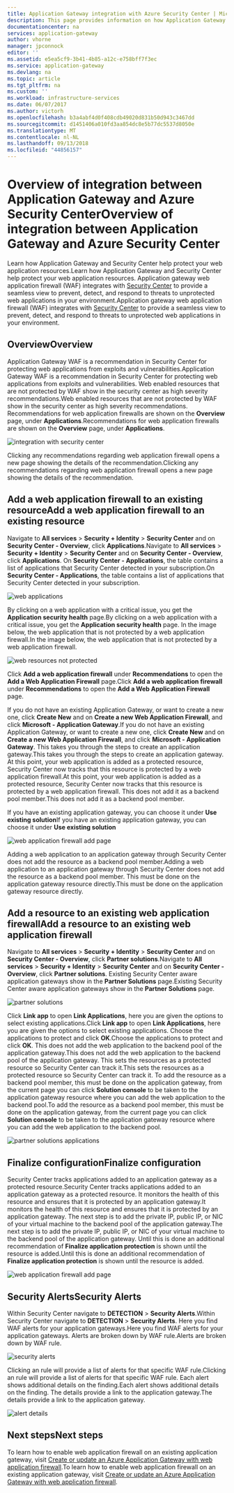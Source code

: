 ```yaml
---
title: Application Gateway integration with Azure Security Center | Microsoft Docs
description: This page provides information on how Application Gateway is integrated into Azure Security Center.
documentationcenter: na
services: application-gateway
author: vhorne
manager: jpconnock
editor: ''
ms.assetid: e5ea5cf9-3b41-4b85-a12c-e758bff7f3ec
ms.service: application-gateway
ms.devlang: na
ms.topic: article
ms.tgt_pltfrm: na
ms.custom: ''
ms.workload: infrastructure-services
ms.date: 06/07/2017
ms.author: victorh
ms.openlocfilehash: b3a4abf4d0f408cdb49020d831b50d943c3467dd
ms.sourcegitcommit: d1451406a010fd3aa854dc8e5b77dc5537d8050e
ms.translationtype: MT
ms.contentlocale: nl-NL
ms.lasthandoff: 09/13/2018
ms.locfileid: "44856157"
---
```

# <a name="overview-of-integration-between-application-gateway-and-azure-security-center"></a><span data-ttu-id="93ea9-103">Overview of integration between Application Gateway and Azure Security Center</span><span class="sxs-lookup"><span data-stu-id="93ea9-103">Overview of integration between Application Gateway and Azure Security Center</span></span>

<span data-ttu-id="93ea9-104">Learn how Application Gateway and Security Center help protect your web application resources.</span><span class="sxs-lookup"><span data-stu-id="93ea9-104">Learn how Application Gateway and Security Center help protect your web application resources.</span></span> <span data-ttu-id="93ea9-105">Application gateway web application firewall (WAF) integrates with [Security Center](../security-center/security-center-intro.md) to provide a seamless view to prevent, detect, and respond to threats to unprotected web applications in your environment.</span><span class="sxs-lookup"><span data-stu-id="93ea9-105">Application gateway web application firewall (WAF) integrates with [Security Center](../security-center/security-center-intro.md) to provide a seamless view to prevent, detect, and respond to threats to unprotected web applications in your environment.</span></span>

## <a name="overview"></a><span data-ttu-id="93ea9-106">Overview</span><span class="sxs-lookup"><span data-stu-id="93ea9-106">Overview</span></span>

<span data-ttu-id="93ea9-107">Application Gateway WAF is a recommendation in Security Center for protecting web applications from exploits and vulnerabilities.</span><span class="sxs-lookup"><span data-stu-id="93ea9-107">Application Gateway WAF is a recommendation in Security Center for protecting web applications from exploits and vulnerabilities.</span></span> <span data-ttu-id="93ea9-108">Web enabled resources that are not protected by WAF show in the security center as high severity recommendations.</span><span class="sxs-lookup"><span data-stu-id="93ea9-108">Web enabled resources that are not protected by WAF show in the security center as high severity recommendations.</span></span> <span data-ttu-id="93ea9-109">Recommendations for web application firewalls are shown on the **Overview** page, under **Applications**.</span><span class="sxs-lookup"><span data-stu-id="93ea9-109">Recommendations for web application firewalls are shown on the **Overview** page, under **Applications**.</span></span>

![integration with security center][1]

<span data-ttu-id="93ea9-111">Clicking any recommendations regarding web application firewall opens a new page showing the details of the recommendation.</span><span class="sxs-lookup"><span data-stu-id="93ea9-111">Clicking any recommendations regarding web application firewall opens a new page showing the details of the recommendation.</span></span>

## <a name="add-a-web-application-firewall-to-an-existing-resource"></a><span data-ttu-id="93ea9-112">Add a web application firewall to an existing resource</span><span class="sxs-lookup"><span data-stu-id="93ea9-112">Add a web application firewall to an existing resource</span></span>

<span data-ttu-id="93ea9-113">Navigate to **All services** > **Security + Identity** > **Security Center** and on **Security Center - Overview**, click **Applications**.</span><span class="sxs-lookup"><span data-stu-id="93ea9-113">Navigate to **All services** > **Security + Identity** > **Security Center** and on **Security Center - Overview**, click **Applications**.</span></span> <span data-ttu-id="93ea9-114">On **Security Center - Applications**, the table contains a list of applications that Security Center detected in your subscription.</span><span class="sxs-lookup"><span data-stu-id="93ea9-114">On **Security Center - Applications**, the table contains a list of applications that Security Center detected in your subscription.</span></span>

![web applications][3]

<span data-ttu-id="93ea9-116">By clicking on a web application with a critical issue, you get the **Application security health** page.</span><span class="sxs-lookup"><span data-stu-id="93ea9-116">By clicking on a web application with a critical issue, you get the **Application security health** page.</span></span> <span data-ttu-id="93ea9-117">In the image below, the web application that is not protected by a web application firewall.</span><span class="sxs-lookup"><span data-stu-id="93ea9-117">In the image below, the web application that is not protected by a web application firewall.</span></span> 

![web resources not protected][2]

<span data-ttu-id="93ea9-119">Click **Add a web application firewall** under **Recommendations** to open the **Add a Web Application Firewall** page.</span><span class="sxs-lookup"><span data-stu-id="93ea9-119">Click **Add a web application firewall** under **Recommendations** to open the **Add a Web Application Firewall** page.</span></span>

<span data-ttu-id="93ea9-120">If you do not have an existing Application Gateway, or want to create a new one, click **Create New** and on  **Create a new Web Application Firewall**, and click **Microsoft - Application Gateway**.</span><span class="sxs-lookup"><span data-stu-id="93ea9-120">If you do not have an existing Application Gateway, or want to create a new one, click **Create New** and on  **Create a new Web Application Firewall**, and click **Microsoft - Application Gateway**.</span></span> <span data-ttu-id="93ea9-121">This takes you through the steps to create an application gateway.</span><span class="sxs-lookup"><span data-stu-id="93ea9-121">This takes you through the steps to create an application gateway.</span></span> <span data-ttu-id="93ea9-122">At this point, your web application is added as a protected resource, Security Center now tracks that this resource is protected by a web application firewall.</span><span class="sxs-lookup"><span data-stu-id="93ea9-122">At this point, your web application is added as a protected resource, Security Center now tracks that this resource is protected by a web application firewall.</span></span> <span data-ttu-id="93ea9-123">This does not add it as a backend pool member.</span><span class="sxs-lookup"><span data-stu-id="93ea9-123">This does not add it as a backend pool member.</span></span>

<span data-ttu-id="93ea9-124">If you have an existing application gateway, you can choose it under **Use existing solution**</span><span class="sxs-lookup"><span data-stu-id="93ea9-124">If you have an existing application gateway, you can choose it under **Use existing solution**</span></span>

![web application firewall add page][4]

<span data-ttu-id="93ea9-126">Adding a web application to an application gateway through Security Center does not add the resource as a backend pool member.</span><span class="sxs-lookup"><span data-stu-id="93ea9-126">Adding a web application to an application gateway through Security Center does not add the resource as a backend pool member.</span></span> <span data-ttu-id="93ea9-127">This must be done on the application gateway resource directly.</span><span class="sxs-lookup"><span data-stu-id="93ea9-127">This must be done on the application gateway resource directly.</span></span>

## <a name="add-a-resource-to-an-existing-web-application-firewall"></a><span data-ttu-id="93ea9-128">Add a resource to an existing web application firewall</span><span class="sxs-lookup"><span data-stu-id="93ea9-128">Add a resource to an existing web application firewall</span></span>

<span data-ttu-id="93ea9-129">Navigate to **All services** > **Security + Identity** > **Security Center** and on **Security Center - Overview**, click **Partner solutions**.</span><span class="sxs-lookup"><span data-stu-id="93ea9-129">Navigate to **All services** > **Security + Identity** > **Security Center** and on **Security Center - Overview**, click **Partner solutions**.</span></span> <span data-ttu-id="93ea9-130">Existing Security Center aware application gateways show in the **Partner Solutions** page.</span><span class="sxs-lookup"><span data-stu-id="93ea9-130">Existing Security Center aware application gateways show in the **Partner Solutions** page.</span></span>

![partner solutions][7]

<span data-ttu-id="93ea9-132">Click **Link app** to open **Link Applications**, here you are given the options to select existing applications.</span><span class="sxs-lookup"><span data-stu-id="93ea9-132">Click **Link app** to open **Link Applications**, here you are given the options to select existing applications.</span></span> <span data-ttu-id="93ea9-133">Choose the applications to protect and click **OK**.</span><span class="sxs-lookup"><span data-stu-id="93ea9-133">Choose the applications to protect and click **OK**.</span></span> <span data-ttu-id="93ea9-134">This does not add the web application to the backend pool of the application gateway.</span><span class="sxs-lookup"><span data-stu-id="93ea9-134">This does not add the web application to the backend pool of the application gateway.</span></span> <span data-ttu-id="93ea9-135">This sets the resources as a protected resource so Security Center can track it.</span><span class="sxs-lookup"><span data-stu-id="93ea9-135">This sets the resources as a protected resource so Security Center can track it.</span></span> <span data-ttu-id="93ea9-136">To add the resource as a backend pool member, this must be done on the application gateway, from the current page you can click **Solution console** to be taken to the application gateway resource where you can add the web application to the backend pool.</span><span class="sxs-lookup"><span data-stu-id="93ea9-136">To add the resource as a backend pool member, this must be done on the application gateway, from the current page you can click **Solution console** to be taken to the application gateway resource where you can add the web application to the backend pool.</span></span>

![partner solutions applications][6]

## <a name="finalize-configuration"></a><span data-ttu-id="93ea9-138">Finalize configuration</span><span class="sxs-lookup"><span data-stu-id="93ea9-138">Finalize configuration</span></span>

<span data-ttu-id="93ea9-139">Security Center tracks applications added to an application gateway as a protected resource.</span><span class="sxs-lookup"><span data-stu-id="93ea9-139">Security Center tracks applications added to an application gateway as a protected resource.</span></span>  <span data-ttu-id="93ea9-140">It monitors the health of this resource and ensures that it is protected by an application gateway.</span><span class="sxs-lookup"><span data-stu-id="93ea9-140">It monitors the health of this resource and ensures that it is protected by an application gateway.</span></span> <span data-ttu-id="93ea9-141">The next step is to add the private IP, public IP, or NIC of your virtual machine to the backend pool of the application gateway.</span><span class="sxs-lookup"><span data-stu-id="93ea9-141">The next step is to add the private IP, public IP, or NIC of your virtual machine to the backend pool of the application gateway.</span></span> <span data-ttu-id="93ea9-142">Until this is done an additional recommendation of **Finalize application protection** is shown until the resource is added.</span><span class="sxs-lookup"><span data-stu-id="93ea9-142">Until this is done an additional recommendation of **Finalize application protection** is shown until the resource is added.</span></span>

![web application firewall add page][5]

## <a name="security-alerts"></a><span data-ttu-id="93ea9-144">Security Alerts</span><span class="sxs-lookup"><span data-stu-id="93ea9-144">Security Alerts</span></span>

<span data-ttu-id="93ea9-145">Within Security Center navigate to **DETECTION** > **Security Alerts**.</span><span class="sxs-lookup"><span data-stu-id="93ea9-145">Within Security Center navigate to **DETECTION** > **Security Alerts**.</span></span>  <span data-ttu-id="93ea9-146">Here you find WAF alerts for your application gateways.</span><span class="sxs-lookup"><span data-stu-id="93ea9-146">Here you find WAF alerts for your application gateways.</span></span> <span data-ttu-id="93ea9-147">Alerts are broken down by WAF rule.</span><span class="sxs-lookup"><span data-stu-id="93ea9-147">Alerts are broken down by WAF rule.</span></span>

![security alerts][8]

<span data-ttu-id="93ea9-149">Clicking an rule will provide a list of alerts for that specific WAF rule.</span><span class="sxs-lookup"><span data-stu-id="93ea9-149">Clicking an rule will provide a list of alerts for that specific WAF rule.</span></span> <span data-ttu-id="93ea9-150">Each alert shows additional details on the finding.</span><span class="sxs-lookup"><span data-stu-id="93ea9-150">Each alert shows additional details on the finding.</span></span> <span data-ttu-id="93ea9-151">The details provide a link to the application gateway.</span><span class="sxs-lookup"><span data-stu-id="93ea9-151">The details provide a link to the application gateway.</span></span>
 
![alert details][9]

## <a name="next-steps"></a><span data-ttu-id="93ea9-153">Next steps</span><span class="sxs-lookup"><span data-stu-id="93ea9-153">Next steps</span></span>

<span data-ttu-id="93ea9-154">To learn how to enable web application firewall on an existing application gateway, visit [Create or update an Azure Application Gateway with web application firewall](application-gateway-web-application-firewall-portal.md).</span><span class="sxs-lookup"><span data-stu-id="93ea9-154">To learn how to enable web application firewall on an existing application gateway, visit [Create or update an Azure Application Gateway with web application firewall](application-gateway-web-application-firewall-portal.md).</span></span>

[1]: ./media/application-gateway-integration-security-center/figure1.png
[2]: ./media/application-gateway-integration-security-center/figure2.png
[3]: ./media/application-gateway-integration-security-center/figure3.png
[4]: ./media/application-gateway-integration-security-center/figure4.png
[5]: ./media/application-gateway-integration-security-center/figure5.png
[6]: ./media/application-gateway-integration-security-center/figure6.png
[7]: ./media/application-gateway-integration-security-center/figure7.png
[8]: ./media/application-gateway-integration-security-center/securitycenter.png
[9]: ./media/application-gateway-integration-security-center/figure9.png